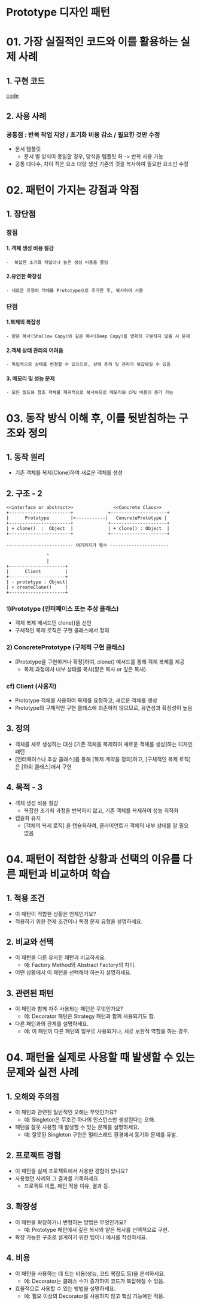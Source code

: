 # Prototype 디자인 패턴

# 01. 가장 실질적인 코드와 이를 활용하는 실제 사례

## 1. 구현 코드
[code](code)

## 2. 사용 사례
### 공통점 : 반복 작업 지양 / 초기화 비용 감소 / 필요한 것만 수정 

- 문서 템플릿 
  - 문서 별 양식이 동일할 경우, 양식을 템플릿 화 -> 반복 사용 가능 
- 공통 대다수, 차이 적은 요소 대량 생산 
  기존의 것을 복사하여 필요한 요소만 수정

# 02.  패턴이 가지는 강점과 약점

## 1. 장단점
### 장점
#### 1. 객체 생성 비용 절감
    -  복잡한 초기화 작업이나 높은 생성 비용을 줄임 
#### 2.유연한 확장성
    - 새로운 유형의 객체를 Prototype으로 추가한 후, 복사하여 사용

### 단점
#### 1.복제의 복잡성
    - 얕은 복사(Shallow Copy)와 깊은 복사(Deep Copy)를 명확히 구분하지 않을 시 문제
#### 2.객체 상태 관리의 어려움
    - 독립적으로 상태를 변경할 수 있으므로, 상태 추적 및 관리가 복잡해질 수 있음
#### 3. 메모리 및 성능 문제
    - 모든 필드와 참조 객체를 재귀적으로 복사하므로 메모리와 CPU 비용이 증가 가능 


# 03. 동작 방식 이해 후, 이를 뒷받침하는 구조와 정의

## 1. 동작 원리
- 기존 객체를 복제(Clone)하여 새로운 객체를 생성


## 2. 구조 - 2
````
<<interface or abstract>>               <<Concrete Class>>
+-----------------------+             +---------------------+
|      Prototype        |<-----------|   ConcretePrototype |
+-----------------------+             +---------------------+
| + clone()  :  Object  |             | + clone() : Object  |
+-----------------------+             +---------------------+

------------------------- 여기까지가 필수 ----------------------

               ^
               |
+---------------------+
|      Client         |
+---------------------+
| - prototype : Object|
| + createClone()     |
+---------------------+
````
### 1)Prototype (인터페이스 또는 추상 클래스)
- 객체 복제 메서드인 clone()을 선언
- 구체적인 복제 로직은 구현 클래스에서 정의

### 2) ConcretePrototype (구체적 구현 클래스)
- [Prototype을 구현하거나 확장]하여, clone() 메서드를 통해 객체 복제를 제공
  - 복제 과정에서 내부 상태를 복사(얕은 복사 or 깊은 복사).

### cf) Client (사용자)
- Prototype 객체를 사용하여 복제를 요청하고, 새로운 객체를 생성
- Prototype의 구체적인 구현 클래스에 의존하지 않으므로, 유연성과 확장성이 높음

## 3. 정의
-  객체를 새로 생성하는 대신 [기존 객체를 복제하여 새로운 객체를 생성]하는 디자인 패턴
- [인터페이스나 추상 클래스]를 통해 [복제 계약을 정의]하고, [구체적인 복제 로직]은 [하위 클래스]에서 구현


## 4. 목적 - 3
- 객체 생성 비용 절감
  - 복잡한 초기화 과정을 반복하지 않고, 기존 객체를 복제하여 성능 최적화
- 캡슐화 유지
  - [객체의 복제 로직] 을 캡슐화하여, 클라이언트가 객체의 내부 상태를 알 필요 없음


# 04.  패턴이 적합한 상황과 선택의 이유를 다른 패턴과 비교하며 학습


## 1. 적용 조건
- 이 패턴이 적합한 상황은 언제인가요?
- 적용하기 위한 전제 조건이나 특정 문제 유형을 설명하세요.

## 2. 비교와 선택
- 이 패턴을 다른 유사한 패턴과 비교하세요.
  - 예: Factory Method와 Abstract Factory의 차이.
- 어떤 상황에서 이 패턴을 선택해야 하는지 설명하세요.


## 3. 관련된 패턴
- 이 패턴과 함께 자주 사용되는 패턴은 무엇인가요?
  - 예: Decorator 패턴은 Strategy 패턴과 함께 사용되기도 함.
- 다른 패턴과의 관계를 설명하세요.
  - 예: 이 패턴이 다른 패턴의 일부로 사용되거나, 서로 보완적 역할을 하는 경우.


# 04.  패턴을 실제로 사용할 때 발생할 수 있는 문제와 실전 사례

## 1. 오해와 주의점
- 이 패턴과 관련된 일반적인 오해는 무엇인가요?
  - 예: Singleton은 무조건 하나의 인스턴스만 생성된다는 오해.
- 패턴을 잘못 사용할 때 발생할 수 있는 문제를 설명하세요.
  - 예: 잘못된 Singleton 구현은 멀티스레드 환경에서 동기화 문제를 유발.



## 2. 프로젝트 경험
- 이 패턴을 실제 프로젝트에서 사용한 경험이 있나요?
- 사용했던 사례와 그 결과를 기록하세요.
  - 프로젝트 이름, 패턴 적용 이유, 결과 등.



## 3. 확장성
- 이 패턴을 확장하거나 변형하는 방법은 무엇인가요?
  - 예: Prototype 패턴에서 깊은 복사와 얕은 복사를 선택적으로 구현.
- 확장 가능한 구조로 설계하기 위한 팁이나 예시를 작성하세요.



## 4. 비용
- 이 패턴을 사용하는 데 드는 비용(성능, 코드 복잡도 등)을 분석하세요.
  - 예: Decorator는 클래스 수가 증가하여 코드가 복잡해질 수 있음.
- 효율적으로 사용할 수 있는 방법을 설명하세요.
  - 예: 필요 이상의 Decorator를 사용하지 않고 핵심 기능에만 적용.